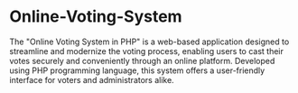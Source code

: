 # Online-Voting-System
The "Online Voting System in PHP" is a web-based application designed to streamline and modernize the voting process, enabling users to cast their votes securely and conveniently through an online platform. Developed using PHP programming language, this system offers a user-friendly interface for voters and administrators alike.
